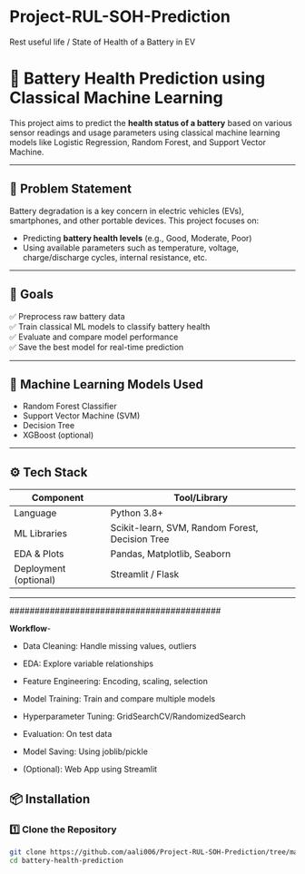 # Project-RUL-SOH-Prediction
Rest useful life / State of Health of  a Battery in EV

# 🔋 Battery Health Prediction using Classical Machine Learning

This project aims to predict the **health status of a battery** based on various sensor readings and usage parameters using classical machine learning models like Logistic Regression, Random Forest, and Support Vector Machine.

---

## 📌 Problem Statement

Battery degradation is a key concern in electric vehicles (EVs), smartphones, and other portable devices. This project focuses on:

- Predicting **battery health levels** (e.g., Good, Moderate, Poor)
- Using available parameters such as temperature, voltage, charge/discharge cycles, internal resistance, etc.

---

## 🎯 Goals

✅ Preprocess raw battery data  
✅ Train classical ML models to classify battery health  
✅ Evaluate and compare model performance  
✅ Save the best model for real-time prediction

---

## 🧠 Machine Learning Models Used

- Random Forest Classifier
- Support Vector Machine (SVM)
- Decision Tree
- XGBoost (optional)

---

## ⚙️ Tech Stack

| Component     | Tool/Library         |
|---------------|----------------------|
| Language      | Python 3.8+          |
| ML Libraries  | Scikit-learn, SVM, Random Forest, Decision Tree |
| EDA & Plots   | Pandas, Matplotlib, Seaborn |
| Deployment (optional) | Streamlit / Flask |

---

##########################################

**Workflow**-
- Data Cleaning: Handle missing values, outliers

- EDA: Explore variable relationships

- Feature Engineering: Encoding, scaling, selection

- Model Training: Train and compare multiple models

- Hyperparameter Tuning: GridSearchCV/RandomizedSearch

- Evaluation: On test data

- Model Saving: Using joblib/pickle

- (Optional): Web App using Streamlit

## 📦 Installation

### 1️⃣ Clone the Repository
```bash
git clone https://github.com/aali006/Project-RUL-SOH-Prediction/tree/main.git
cd battery-health-prediction




